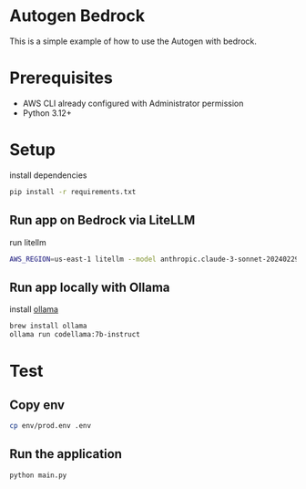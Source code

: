 # Autogen Bedrock

This is a simple example of how to use the Autogen with bedrock.

# Prerequisites

- AWS CLI already configured with Administrator permission
- Python 3.12+

# Setup

install dependencies

```bash
pip install -r requirements.txt
```

## Run app on Bedrock via LiteLLM

run litellm

```bash
AWS_REGION=us-east-1 litellm --model anthropic.claude-3-sonnet-20240229-v1:0
```

## Run app locally with Ollama

install [ollama](https://ollama.com)

```bash
brew install ollama
ollama run codellama:7b-instruct
```

# Test

## Copy env

```bash
cp env/prod.env .env
```

## Run the application

```bash
python main.py
```
